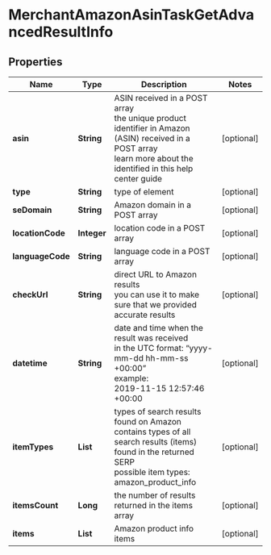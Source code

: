 # MerchantAmazonAsinTaskGetAdvancedResultInfo


## Properties

| Name | Type | Description | Notes |
|------------ | ------------- | ------------- | -------------|
**asin** | **String** | ASIN received in a POST array<br>the unique product identifier in Amazon (ASIN) received in a POST array<br>learn more about the identified in this help center guide |[optional]|
**type** | **String** | type of element |[optional]|
**seDomain** | **String** | Amazon domain in a POST array |[optional]|
**locationCode** | **Integer** | location code in a POST array |[optional]|
**languageCode** | **String** | language code in a POST array |[optional]|
**checkUrl** | **String** | direct URL to Amazon results<br>you can use it to make sure that we provided accurate results |[optional]|
**datetime** | **String** | date and time when the result was received<br>in the UTC format: “yyyy-mm-dd hh-mm-ss +00:00”<br>example:<br>2019-11-15 12:57:46 +00:00 |[optional]|
**itemTypes** | **List<String>** | types of search results found on Amazon<br>contains types of all search results (items) found in the returned SERP<br>possible item types:<br>amazon_product_info |[optional]|
**itemsCount** | **Long** | the number of results returned in the items array |[optional]|
**items** | **List<AmazonProductInfo>** | Amazon product info items |[optional]|